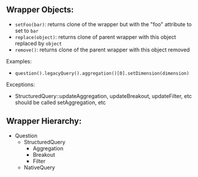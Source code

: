 ## Wrapper Objects:

- `setFoo(bar)`: returns clone of the wrapper but with the "foo" attribute to set to `bar`
- `replace(object)`: returns clone of parent wrapper with this object replaced by `object`
- `remove()`: returns clone of the parent wrapper with this object removed

Examples:

- `question().legacyQuery().aggregation()[0].setDimension(dimension)`

Exceptions:

- StructuredQuery::updateAggregation, updateBreakout, updateFilter, etc should be called setAggregation, etc

## Wrapper Hierarchy:

- Question
  - StructuredQuery
    - Aggregation
    - Breakout
    - Filter
  - NativeQuery
